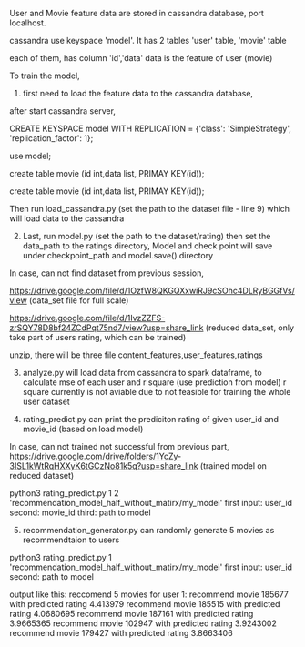 User and Movie feature data are stored in cassandra database, port localhost.

cassandra use keyspace 'model'.  It has 2 tables  'user' table, 'movie' table

each of them, has column  'id','data'   data is the feature of user (movie)

To train the model, 
1.  first need to load the feature data to the cassandra database, 

after start cassandra server, 

CREATE KEYSPACE model WITH REPLICATION = {'class': 'SimpleStrategy', 'replication_factor': 1};

use model;

create table movie (id int,data list<float>, PRIMAY KEY(id));
  
create table movie (id int,data list<float>, PRIMAY KEY(id));

Then run load_cassandra.py  (set the path to the dataset file - line 9) which will load data to the cassandra

2. Last, run model.py        (set the path to the dataset/rating)
then set the data_path to the ratings directory,
Model and check point will save under checkpoint_path and model.save() directory
  
In case, can not find dataset from previous session,
  
https://drive.google.com/file/d/1OzfW8QKGQXxwiRJ9cSOhc4DLRyBGGfVs/view  (data_set file for full scale)
  
https://drive.google.com/file/d/1IvzZZFS-zrSQY78D8bf24ZCdPqt75nd7/view?usp=share_link  (reduced data_set, only take part of users rating, which can be trained)
  
unzip, there will be three file content_features,user_features,ratings
  
3. analyze.py will load data from cassandra to spark dataframe, to calculate mse of each user and r square (use prediction from model)
r square currently is not aviable due to not feasible for training the whole user dataset

4. rating_predict.py can print the prediciton rating of given user_id and movie_id  (based on load model)

In case, can not trained not successful from previous part,
https://drive.google.com/drive/folders/1YcZy-3ISL1kWtRqHXXyK6tGCzNo81k5q?usp=share_link      (trained model on reduced dataset)    

python3 rating_predict.py 1 2 'recommendation_model_half_without_matirx/my_model'
first input: user_id   second: movie_id    third: path to model

5. recommendation_generator.py can randomly generate 5 movies as recommendtaion to users

python3 rating_predict.py 1 'recommendation_model_half_without_matirx/my_model'
first input: user_id   second: path to model

output like this:
reccomend 5 movies for user 1:
recommend movie 185677 with predicted rating 4.413979
recommend movie 185515 with predicted rating 4.0680695
recommend movie 187161 with predicted rating 3.9665365
recommend movie 102947 with predicted rating 3.9243002
recommend movie 179427 with predicted rating 3.8663406

